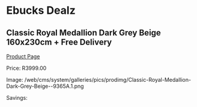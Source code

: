 
# Ebucks Dealz
## Classic Royal Medallion Dark Grey Beige 160x230cm + Free Delivery
[Product Page](https://www.ebucks.com/web/shop/productSelected.do?prodId=1210564328&catId=1209942441)

Price: R3999.00

Image: /web/cms/system/galleries/pics/prodimg/Classic-Royal-Medallion-Dark-Grey-Beige--9365A.1.png

Savings: 


	